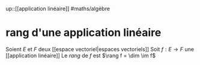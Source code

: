 up::[[application linéaire]]
#maths/algèbre 
# rang d'une application linéaire
Soient $E$ et $F$ deux [[espace vectoriel|espaces vectoriels]]
Soit $f: E\rightarrow F$ une [[application linéaire]]
Le _rang_ de $f$ est $\rang f = \dim \im f$


